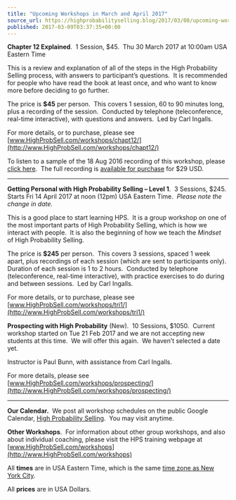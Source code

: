 ```yaml
---
title: "Upcoming Workshops in March and April 2017"
source_url: https://highprobabilityselling.blog/2017/03/08/upcoming-workshops-in-march-and-april-2017
published: 2017-03-09T03:37:35+00:00
---
```

**Chapter 12 Explained**.  1 Session, $45\.  Thu 30 March 2017 at 10:00am USA Eastern Time


This is a review and explanation of all of the steps in the High Probability Selling process, with answers to participant’s questions.  It is recommended for people who have read the book at least once, and who want to know more before deciding to go further.


The price is **$45** per person.  This covers 1 session, 60 to 90 minutes long, plus a recording of the session.  Conducted by telephone (teleconference, real\-time interactive), with questions and answers.  Led by Carl Ingalls.


For more details, or to purchase, please see [www.HighProbSell.com/workshops/chapt12/](http://www.HighProbSell.com/workshops/chapt12/)


To listen to a sample of the 18 Aug 2016 recording of this workshop, please [click here](http://www.highprobsell.com/products/Chapt12_20160818_Sampler.mp3).  The full recording is [available for purchase](http://www.HighProbSell.com/products/index.html#CIngalls) for $29 USD.




---


**Getting Personal with High Probability Selling – Level 1**.  3 Sessions, $245\.  Starts Fri 14 April 2017 at noon (12pm) USA Eastern Time.  *Please note the change in date.*


This is a good place to start learning HPS.  It is a group workshop on one of the most important parts of High Probability Selling, which is how we interact with people.  It is also the beginning of how we teach the *Mindset* of High Probability Selling.


The price is **$245** per person.  This covers 3 sessions, spaced 1 week apart, plus recordings of each session (which are sent to participants only).  Duration of each session is 1 to 2 hours.  Conducted by telephone (teleconference, real\-time interactive), with practice exercises to do during and between sessions.  Led by Carl Ingalls.


For more details, or to purchase, please see [www.HighProbSell.com/workshops/tri1/](http://www.HighProbSell.com/workshops/tri1/)




**Prospecting with High Probability** (New).  10 Sessions, $1050\.  Current workshop started on Tue 21 Feb 2017 and we are not accepting new students at this time.  We will offer this again.  We haven’t selected a date yet.


Instructor is Paul Bunn, with assistance from Carl Ingalls.


For more details, please see [www.HighProbSell.com/workshops/prospecting/](http://www.HighProbSell.com/workshops/prospecting/)




---


**Our Calendar.**  We post all workshop schedules on the public Google Calendar, [High Probability Selling](https://calendar.google.com/calendar/embed?src=l1p6g548eqlpa67tt2bqso2t9k%40group.calendar.google.com&ctz=America/New_York).  You may visit anytime.


**Other Workshops**.  For information about other group workshops, and also about individual coaching, please visit the HPS training webpage at [www.HighProbSell.com/workshops](http://www.HighProbSell.com/workshops) 


All **times** are in USA Eastern Time, which is the same [time zone as New York City](https://www.timeanddate.com/worldclock/usa/new-york).


All **prices** are in USA Dollars.
